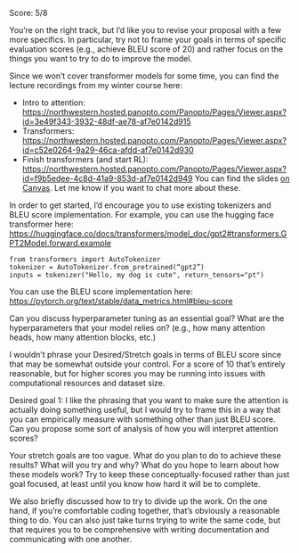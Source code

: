 Score: 5/8

You’re on the right track, but I’d like you to revise your proposal with a few more specifics. In particular, try not to frame your goals in terms of specific evaluation scores (e.g., achieve BLEU score of 20) and rather focus on the things you want to try to do to improve the model.

Since we won’t cover transformer models for some time, you can find the lecture recordings from my winter course here:
-	Intro to attention: https://northwestern.hosted.panopto.com/Panopto/Pages/Viewer.aspx?id=3e49f343-3932-48df-ae78-af7e0142d915
-	Transformers: https://northwestern.hosted.panopto.com/Panopto/Pages/Viewer.aspx?id=c52e0264-9a29-46ca-afdd-af7e0142d930
-	Finish transformers (and start RL): https://northwestern.hosted.panopto.com/Panopto/Pages/Viewer.aspx?id=f9b5edee-4c8d-41a9-853d-af7e0142d949
You can find the slides [on Canvas]( https://canvas.northwestern.edu/courses/189635/files/folder/Winter%20Slides). Let me know if you want to chat more about these.

In order to get started, I’d encourage you to use existing tokenizers and BLEU score implementation. For example, you can use the hugging face transformer here: https://huggingface.co/docs/transformers/model_doc/gpt2#transformers.GPT2Model.forward.example

```
from transformers import AutoTokenizer
tokenizer = AutoTokenizer.from_pretrained(“gpt2”)
inputs = tokenizer("Hello, my dog is cute", return_tensors="pt")
```

You can use the BLEU score implementation here: https://pytorch.org/text/stable/data_metrics.html#bleu-score

Can you discuss hyperparameter tuning as an essential goal? What are the hyperparameters that your model relies on? (e.g., how many attention heads, how many attention blocks, etc.)

I wouldn’t phrase your Desired/Stretch goals in terms of BLEU score since that may be somewhat outside your control. For a score of 10 that’s entirely reasonable, but for higher scores you may be running into issues with computational resources and dataset size.

Desired goal 1: I like the phrasing that you want to make sure the attention is actually doing something useful, but I would try to frame this in a way that you can empirically measure with something other than just BLEU score. Can you propose some sort of analysis of how you will interpret attention scores?

Your stretch goals are too vague. What do you plan to do to achieve these results? What will you try and why? What do you hope to learn about how these models work? Try to keep these conceptually-focused rather than just goal focused, at least until you know how hard it will be to complete.

We also briefly discussed how to try to divide up the work. On the one hand, if you’re comfortable coding together, that’s obviously a reasonable thing to do. You can also just take turns trying to write the same code, but that requires you to be comprehensive with writing documentation and communicating with one another.
